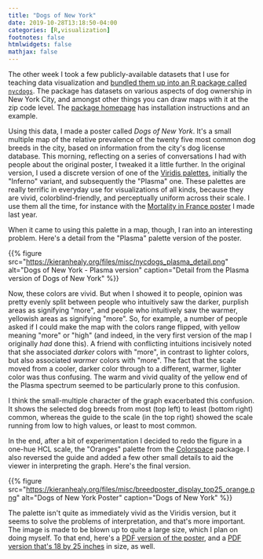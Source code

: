 ```yaml
---
title: "Dogs of New York"
date: 2019-10-28T13:18:50-04:00
categories: [R,visualization]
footnotes: false
htmlwidgets: false
mathjax: false
---
```



The other week I took a few publicly-available datasets that I use for teaching data visualization and [bundled them up into an R package called `nycdogs`](http://kjhealy.github.io/nycdogs). The package has datasets on various aspects of dog ownership in New York City, and amongst other things you can draw maps with it at the zip code level. The [package homepage](http://kjhealy.github.io/nycdogs) has installation instructions and an example. 

Using this data, I made a poster called _Dogs of New York_. It's a small multiple map of the relative prevalence of the twenty five most common dog breeds in the city, based on information from the city's dog license database. This morning, reflecting on a series of conversations I had with people about the original poster, I tweaked it a little further. In the original version, I used a discrete version of one of the [Viridis palettes](https://cran.r-project.org/web/packages/viridis/vignettes/intro-to-viridis.html), initially the "Inferno" variant, and subsequently the "Plasma" one. These palettes are really terrific in everyday use for visualizations of all kinds, because they are vivid, colorblind-friendly, and perceptually uniform across their scale. I use them all the time, for instance with the [Mortality in France poster](https://kieranhealy.org/blog/archives/2018/12/27/french-mortality-poster/) I made last year. 

When it came to using this palette in a map, though, I ran into an interesting problem. Here's a detail from the "Plasma" palette version of the poster. 

{{% figure src="https://kieranhealy.org/files/misc/nycdogs_plasma_detail.png" alt="Dogs of New York - Plasma version" caption="Detail from the Plasma version of Dogs of New York" %}}

Now, these colors are vivid. But when I showed it to people, opinion was pretty evenly split between people who intuitively saw the darker, purplish areas as signifying "more", and people who intuitively saw the warmer, yellowish areas as signifying "more". So, for example, a number of people asked if I could make the map with the colors range flipped, with yellow meaning "more" or "high" (and indeed, in the very first version of the map I originally _had_ done this). A friend with conflicting intuitions incisively noted that she associated _darker_ colors with "more", in contrast to lighter colors, but also associated _warmer_ colors with "more". The fact that the scale moved from a cooler, darker color through to a different, warmer, lighter color was thus confusing. The warm and vivid quality of the yellow end of the Plasma spectrum seemed to be particularly prone to this confusion. 

I think the small-multiple character of the graph exacerbated this confusion. It shows the selected dog breeds from most (top left) to least (bottom right) common, whereas the guide to the scale (in the top right) showed the scale running from low to high values, or least to most common. 

In the end, after a bit of experimentation I decided to redo the figure in a one-hue HCL scale, the "Oranges" palette from the [Colorspace](https://cran.r-project.org/web/packages/colorspace/vignettes/colorspace.html) package. I also reversed the guide and added a few other small details to aid the viewer in interpreting the graph. Here's the final version. 

{{% figure src="https://kieranhealy.org/files/misc/breedposter_display_top25_orange.png" alt="Dogs of New York Poster" caption="Dogs of New York" %}}

The palette isn't quite as immediately vivid as the Viridis version, but it seems to solve the problems of interpretation, and that's more important. The image is made to be blown up to quite a large size, which I plan on doing myself. To that end, here's a [PDF version of the poster](https://kieranhealy.org/files/misc/breedposter_display_top25_orange.pdf), and a [PDF version that's 18 by 25 inches](https://kieranhealy.org/files/misc/breedposter_top25_orange_18x25.pdf) in size, as well. 


